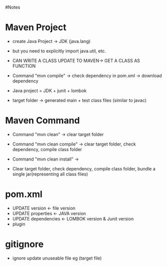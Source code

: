 #Notes
# Maven Project
 - create Java Project -> JDK (java.lang)
 - but you need to explicitly import java.util, etc.
 - CAN WRITE A CLASS UPDATE TO MAVEN-> GET A CLASS AS FUNCTION

 - Command "mvn compile" -> check dependency in pom.xml -> download dependency
 - Java project = JDK + junit + lombok
 - target folder -> generated main + test class files (similar to javac)
# Maven Command
 - Command "mvn clean" -> clear target folder

 - Command "mvn clean compile" -> clear target folder, check dependency, compile class folder

 - Command "mvn clean install" -> 
 - Clear target folder, check dependency, compile class folder, bundle a single jar(representing all class files)

 # pom.xml
  - UPDATE version <- file version
  - UPDATE properties <- JAVA version
  - UPDATE dependencies <- LOMBOK version & Junit version
  - plugin

 # gitignore
  - ignore update unuseable file eg (target file)

